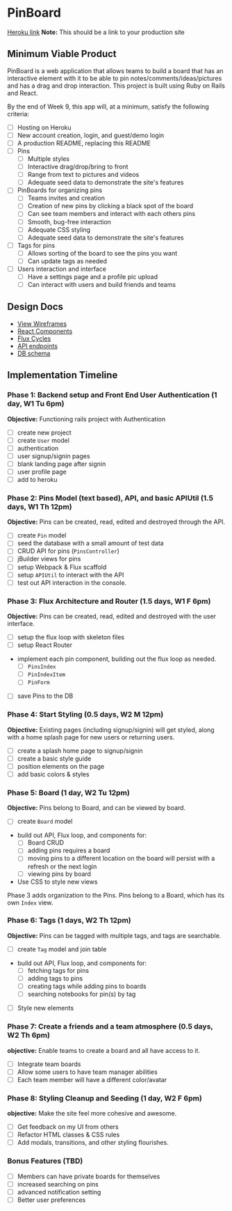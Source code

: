 # PinBoard

[Heroku link][heroku] **Note:** This should be a link to your production site

[heroku]: http://www.herokuapp.com

## Minimum Viable Product

PinBoard is a web application that allows teams to build a board that has an interactive element with it to be able to pin notes/comments/ideas/pictures and has a drag and drop interaction. This project is built using Ruby on Rails and React.

By the end of Week 9, this app will, at a minimum, satisfy the following criteria:

- [ ] Hosting on Heroku
- [ ] New account creation, login, and guest/demo login
- [ ] A production README, replacing this README
- [ ] Pins
  - [ ] Multiple styles
  - [ ] Interactive drag/drop/bring to front
  - [ ] Range from text to pictures and videos
  - [ ] Adequate seed data to demonstrate the site's features
- [ ] PinBoards for organizing pins
  - [ ] Teams invites and creation
  - [ ] Creation of new pins by clicking a black spot of the board
  - [ ] Can see team members and interact with each others pins
  - [ ] Smooth, bug-free interaction
  - [ ] Adequate CSS styling
  - [ ] Adequate seed data to demonstrate the site's features
- [ ] Tags for pins
  - [ ] Allows sorting of the board to see the pins you want
  - [ ] Can update tags as needed
- [ ] Users interaction and interface
  - [ ] Have a settings page and a profile pic upload
  - [ ] Can interact with users and build friends and teams

## Design Docs
* [View Wireframes][views]
* [React Components][components]
* [Flux Cycles][flux-cycles]
* [API endpoints][api-endpoints]
* [DB schema][schema]

[views]: docs/views.md
[components]: docs/components.md
[flux-cycles]: docs/flux-cycles.md
[api-endpoints]: docs/api-endpoints.md
[schema]: docs/schema.md

## Implementation Timeline

### Phase 1: Backend setup and Front End User Authentication (1 day, W1 Tu 6pm)

**Objective:** Functioning rails project with Authentication

- [ ] create new project
- [ ] create `User` model
- [ ] authentication
- [ ] user signup/signin pages
- [ ] blank landing page after signin
- [ ] user profile page
- [ ] add to heroku

### Phase 2: Pins Model (text based), API, and basic APIUtil (1.5 days, W1 Th 12pm)

**Objective:** Pins can be created, read, edited and destroyed through
the API.

- [ ] create `Pin` model
- [ ] seed the database with a small amount of test data
- [ ] CRUD API for pins (`PinsController`)
- [ ] jBuilder views for pins
- [ ] setup Webpack & Flux scaffold
- [ ] setup `APIUtil` to interact with the API
- [ ] test out API interaction in the console.

### Phase 3: Flux Architecture and Router (1.5 days, W1 F 6pm)

**Objective:** Pins can be created, read, edited and destroyed with the
user interface.

- [ ] setup the flux loop with skeleton files
- [ ] setup React Router
- implement each pin component, building out the flux loop as needed.
  - [ ] `PinsIndex`
  - [ ] `PinIndexItem`
  - [ ] `PinForm`
- [ ] save Pins to the DB

### Phase 4: Start Styling (0.5 days, W2 M 12pm)

**Objective:** Existing pages (including signup/signin) will get styled, along with a home splash page for new users or returning users.

- [ ] create a splash home page to signup/signin
- [ ] create a basic style guide
- [ ] position elements on the page
- [ ] add basic colors & styles

### Phase 5: Board (1 day, W2 Tu 12pm)

**Objective:** Pins belong to Board, and can be viewed by board.

- [ ] create `Board` model
- build out API, Flux loop, and components for:
  - [ ] Board CRUD
  - [ ] adding pins requires a board
  - [ ] moving pins to a different location on the board will persist with a refresh or the next login
  - [ ] viewing pins by board
- Use CSS to style new views

Phase 3 adds organization to the Pins. Pins belong to a Board,
which has its own `Index` view.

### Phase 6: Tags (1 days, W2 Th 12pm)

**Objective:** Pins can be tagged with multiple tags, and tags are searchable.

- [ ] create `Tag` model and join table
- build out API, Flux loop, and components for:
  - [ ] fetching tags for pins
  - [ ] adding tags to pins
  - [ ] creating tags while adding pins to boards
  - [ ] searching notebooks for pin(s) by tag
- [ ] Style new elements

### Phase 7: Create a friends and a team atmosphere (0.5 days, W2 Th 6pm)

**objective:** Enable teams to create a board and all have access to it.

- [ ] Integrate team boards
- [ ] Allow some users to have team manager abilities
- [ ] Each team member will have a different color/avatar

### Phase 8: Styling Cleanup and Seeding (1 day, W2 F 6pm)

**objective:** Make the site feel more cohesive and awesome.

- [ ] Get feedback on my UI from others
- [ ] Refactor HTML classes & CSS rules
- [ ] Add modals, transitions, and other styling flourishes.

### Bonus Features (TBD)
- [ ] Members can have private boards for themselves
- [ ] increased searching on pins
- [ ] advanced notification setting
- [ ] Better user preferences

[phase-one]: docs/phases/phase1.md
[phase-two]: docs/phases/phase2.md
[phase-three]: docs/phases/phase3.md
[phase-four]: docs/phases/phase4.md
[phase-five]: docs/phases/phase5.md

